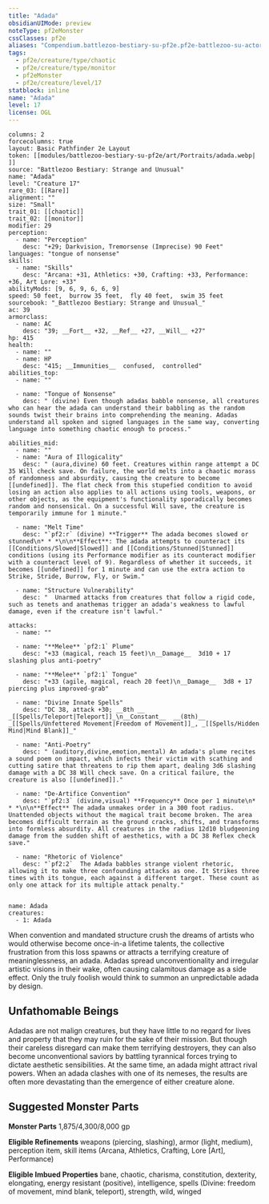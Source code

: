 ```yaml
---
title: "Adada"
obsidianUIMode: preview
noteType: pf2eMonster
cssClasses: pf2e
aliases: "Compendium.battlezoo-bestiary-su-pf2e.pf2e-battlezoo-su-actors.Actor.zTiIYo5YK1FulIes" 
tags:
  - pf2e/creature/type/chaotic
  - pf2e/creature/type/monitor
  - pf2eMonster
  - pf2e/creature/level/17
statblock: inline
name: "Adada"
level: 17
license: OGL
---
```


```statblock
columns: 2
forcecolumns: true
layout: Basic Pathfinder 2e Layout
token: [[modules/battlezoo-bestiary-su-pf2e/art/Portraits/adada.webp| ]]
source: "Battlezoo Bestiary: Strange and Unusual"
name: "Adada"
level: "Creature 17"
rare_03: [[Rare]]
alignment: ""
size: "Small"
trait_01: [[chaotic]]
trait_02: [[monitor]]
modifier: 29
perception:
  - name: "Perception"
    desc: "+29; Darkvision, Tremorsense (Imprecise) 90 Feet"
languages: "tongue of nonsense"
skills:
  - name: "Skills"
    desc: "Arcana: +31, Athletics: +30, Crafting: +33, Performance: +36, Art Lore: +33"
abilityMods: [9, 6, 9, 6, 6, 9]
speed: 50 feet,  burrow 35 feet,  fly 40 feet,  swim 35 feet
sourcebook: "_Battlezoo Bestiary: Strange and Unusual_"
ac: 39
armorclass:
  - name: AC
    desc: "39; __Fort__ +32, __Ref__ +27, __Will__ +27"
hp: 415
health:
  - name: ""
  - name: HP
    desc: "415; __Immunities__  confused,  controlled"
abilities_top:
  - name: ""

  - name: "Tongue of Nonsense"
    desc: " (divine) Even though adadas babble nonsense, all creatures who can hear the adada can understand their babbling as the random sounds twist their brains into comprehending the meaning. Adadas understand all spoken and signed languages in the same way, converting language into something chaotic enough to process."

abilities_mid:
  - name: ""
  - name: "Aura of Illogicality"
    desc: " (aura,divine) 60 feet. Creatures within range attempt a DC 35 Will check save. On failure, the world melts into a chaotic morass of randomness and absurdity, causing the creature to become [[undefined]]. The flat check from this stupefied condition to avoid losing an action also applies to all actions using tools, weapons, or other objects, as the equipment's functionality sporadically becomes random and nonsensical. On a successful Will save, the creature is temporarily immune for 1 minute."

  - name: "Melt Time"
    desc: "`pf2:r` (divine) **Trigger** The adada becomes slowed or stunned\n* * *\n\n**Effect**: The adada attempts to counteract its [[Conditions/Slowed|Slowed]] and [[Conditions/Stunned|Stunned]] conditions (using its Performance modifier as its counteract modifier with a counteract level of 9). Regardless of whether it succeeds, it becomes [[undefined]] for 1 minute and can use the extra action to Strike, Stride, Burrow, Fly, or Swim."

  - name: "Structure Vulnerability"
    desc: "  Unarmed attacks from creatures that follow a rigid code, such as tenets and anathemas trigger an adada's weakness to lawful damage, even if the creature isn't lawful."

attacks:
  - name: ""

  - name: "**Melee** `pf2:1` Plume"
    desc: "+33 (magical, reach 15 feet)\n__Damage__  3d10 + 17 slashing plus anti-poetry"

  - name: "**Melee** `pf2:1` Tongue"
    desc: "+33 (agile, magical, reach 20 feet)\n__Damage__  3d8 + 17 piercing plus improved-grab"

  - name: "Divine Innate Spells"
    desc: "DC 38, attack +30; __8th __  _[[Spells/Teleport|Teleport]]_\n__Constant__  __(8th)__ _[[Spells/Unfettered Movement|Freedom of Movement]]_, _[[Spells/Hidden Mind|Mind Blank]]_"

  - name: "Anti-Poetry"
    desc: " (auditory,divine,emotion,mental) An adada's plume recites a sound poem on impact, which infects their victim with scathing and cutting satire that threatens to rip them apart, dealing 3d6 slashing damage with a DC 38 Will check save. On a critical failure, the creature is also [[undefined]]."

  - name: "De-Artifice Convention"
    desc: "`pf2:3` (divine,visual) **Frequency** Once per 1 minute\n* * *\n\n**Effect** The adada unmakes order in a 300 foot radius. Unattended objects without the magical trait become broken. The area becomes difficult terrain as the ground cracks, shifts, and transforms into formless absurdity. All creatures in the radius 12d10 bludgeoning damage from the sudden shift of aesthetics, with a DC 38 Reflex check save."

  - name: "Rhetoric of Violence"
    desc: "`pf2:2`  The Adada babbles strange violent rhetoric, allowing it to make three confounding attacks as one. It Strikes three times with its tongue, each against a different target. These count as only one attack for its multiple attack penalty."
 
```

```encounter-table
name: Adada
creatures:
  - 1: Adada
```



When convention and mandated structure crush the dreams of artists who would otherwise become once-in-a lifetime talents, the collective frustration from this loss spawns or attracts a terrifying creature of meaninglessness, an adada. Adadas spread unconventionality and irregular artistic visions in their wake, often causing calamitous damage as a side effect. Only the truly foolish would think to summon an unpredictable adada by design.

## Unfathomable Beings

Adadas are not malign creatures, but they have little to no regard for lives and property that they may ruin for the sake of their mission. But though their careless disregard can make them terrifying destroyers, they can also become unconventional saviors by battling tyrannical forces trying to dictate aesthetic sensibilities. At the same time, an adada might attract rival powers. When an adada clashes with one of its nemeses, the results are often more devastating than the emergence of either creature alone.

## Suggested Monster Parts

**Monster Parts** 1,875/4,300/8,000 gp

**Eligible Refinements** weapons (piercing, slashing), armor (light, medium), perception item, skill items (Arcana, Athletics, Crafting, Lore \[Art\], Performance)

**Eligible Imbued Properties** bane, chaotic, charisma, constitution, dexterity, elongating, energy resistant (positive), intelligence, spells (Divine: freedom of movement, mind blank, teleport), strength, wild, winged
